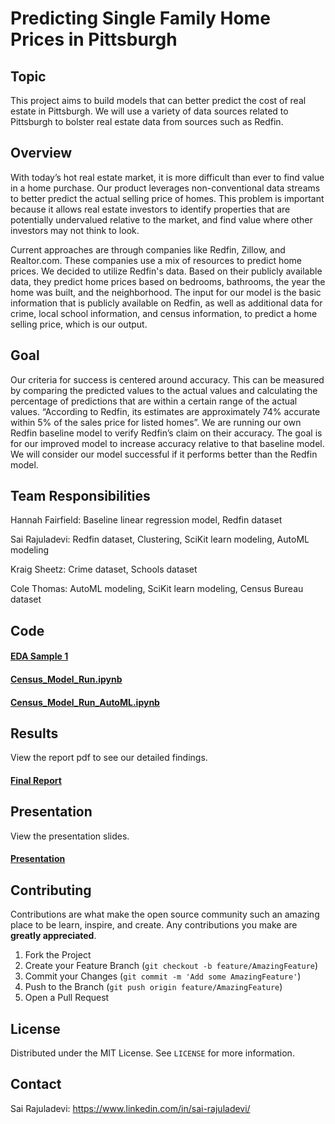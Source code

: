 # Predicting Single Family Home Prices in Pittsburgh

<!--
*** Thanks for checking out this project. If you have a suggestion
*** that would make this better, please fork the repo and create a pull request
*** or simply open an issue with the tag "enhancement".
-->



<!-- ABOUT -->
## Topic
This project aims to build models that can better predict the cost of real estate in Pittsburgh. We will use a variety of data sources related to Pittsburgh to bolster real estate data from sources such as Redfin. 



## Overview

With today’s hot real estate market, it is more difficult than ever to find value in a home purchase. Our product leverages non-conventional data streams to better predict the actual selling price of homes. This problem is important because it allows real estate investors to identify properties that are potentially undervalued relative to the market, and find value where other investors may not think to look. 


Current approaches are through companies like Redfin, Zillow, and Realtor.com. These companies use a mix of resources to predict home prices. We decided to utilize Redfin's data.  Based on their publicly available data, they predict home prices based on bedrooms, bathrooms, the year the home was built, and the neighborhood. The input for our model is the basic information that is publicly available on Redfin, as well as additional data for crime, local school information, and census information, to predict a home selling price, which is our output.


## Goal

Our criteria for success is centered around accuracy. This can be measured by comparing the predicted values to the actual values and calculating the percentage of predictions that are within a certain range of the actual values. “According to Redfin, its estimates are approximately 74% accurate within 5% of the sales price for listed homes”.   We are running our own Redfin baseline model to verify Redfin’s claim on their accuracy. The goal is for our improved model to increase accuracy relative to that baseline model. We will consider our model successful if it performs better than the Redfin model.


## Team Responsibilities

Hannah Fairfield: Baseline linear regression model, Redfin dataset

Sai Rajuladevi: Redfin dataset, Clustering, SciKit learn modeling, AutoML modeling

Kraig Sheetz: Crime dataset, Schools dataset

Cole Thomas: AutoML modeling, SciKit learn modeling, Census Bureau dataset

## Code

#### [EDA Sample 1](https://github.com/sr9dc/Pittsburgh_Single_Family_Home_Price/blob/main/Project%20Code/Census_EDA.ipynb)

#### [Census_Model_Run.ipynb](https://github.com/sr9dc/Pittsburgh_Single_Family_Home_Price/blob/main/Project%20Code/Census_Model_Run.ipynb)

#### [Census_Model_Run_AutoML.ipynb](https://github.com/sr9dc/Pittsburgh_Single_Family_Home_Price/blob/main/Project%20Code/Census_Model_Run_AutoML.ipynb)



## Results

View the report pdf to see our detailed findings. 


#### [Final Report](https://github.com/sr9dc/Pittsburgh_Single_Family_Home_Price/blob/main/Final%20Report.pdf)


## Presentation

View the presentation slides. 


#### [Presentation](https://github.com/sr9dc/Pittsburgh_Single_Family_Home_Price/blob/main/Presentation/Home%20Price%20Presentation%2C%20Thursday%20DEC%208.pdf)



<!-- CONTRIBUTING -->
## Contributing

Contributions are what make the open source community such an amazing place to be learn, inspire, and create. Any contributions you make are **greatly appreciated**.

1. Fork the Project
2. Create your Feature Branch (`git checkout -b feature/AmazingFeature`)
3. Commit your Changes (`git commit -m 'Add some AmazingFeature'`)
4. Push to the Branch (`git push origin feature/AmazingFeature`)
5. Open a Pull Request



<!-- LICENSE -->
## License

Distributed under the MIT License. See `LICENSE` for more information.


<!-- CONTACT -->
## Contact

Sai Rajuladevi: https://www.linkedin.com/in/sai-rajuladevi/






